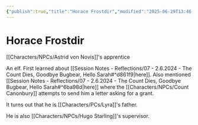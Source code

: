 ```yaml
---
{"publish":true,"title":"Horace Frostdir","modified":"2025-06-29T13:46:48.878-07:00","cssclasses":""}
---
```




# Horace Frostdir

[[Characters/NPCs/Astrid von Novis]]'s apprentice

An elf.
First learned about [[Session Notes - Reflections/07 - 2.6.2024 - The Count Dies, Goodbye Bugbear, Hello Sarah#^d861f9\|here]].
Also mentioned [[Session Notes - Reflections/07 - 2.6.2024 - The Count Dies, Goodbye Bugbear, Hello Sarah#^6ba98d\|here]] where the [[Characters/NPCs/Count Canonbury]] attempts to send him a letter asking for a grant.

It turns out that he is [[Characters/PCs/Lyra]]'s father.

He is also [[Characters/NPCs/Hugo Starling]]'s supervisor.
